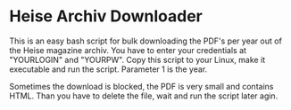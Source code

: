# Heise Archiv Downloader

This is an easy bash script for bulk downloading the PDF's per year out of the Heise magazine archiv.
You have to enter your credentials at "YOURLOGIN" and "YOURPW".
Copy this script to your Linux, make it executable and run the script. Parameter 1 is the year.

Sometimes the download is blocked, the PDF is very small and contains HTML. Than you have to delete the file, wait and run the script later agin.
